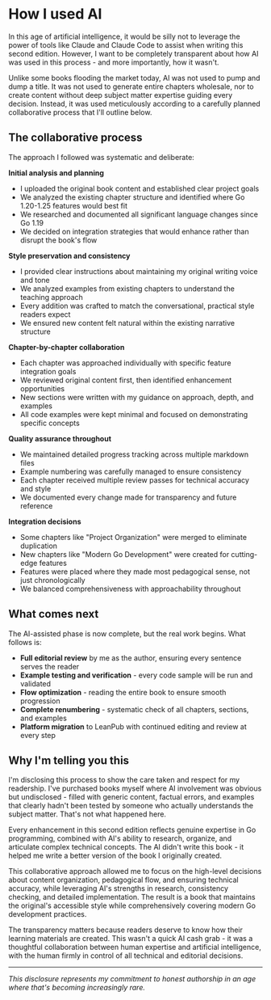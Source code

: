 # How I used AI

In this age of artificial intelligence, it would be silly not to leverage the power of tools like Claude and Claude Code to assist when writing this second edition. However, I want to be completely transparent about how AI was used in this process - and more importantly, how it wasn't.

Unlike some books flooding the market today, AI was not used to pump and dump a title. It was not used to generate entire chapters wholesale, nor to create content without deep subject matter expertise guiding every decision. Instead, it was used meticulously according to a carefully planned collaborative process that I'll outline below.

## The collaborative process

The approach I followed was systematic and deliberate:

**Initial analysis and planning**
- I uploaded the original book content and established clear project goals
- We analyzed the existing chapter structure and identified where Go 1.20-1.25 features would best fit
- We researched and documented all significant language changes since Go 1.19
- We decided on integration strategies that would enhance rather than disrupt the book's flow

**Style preservation and consistency**
- I provided clear instructions about maintaining my original writing voice and tone
- We analyzed examples from existing chapters to understand the teaching approach
- Every addition was crafted to match the conversational, practical style readers expect
- We ensured new content felt natural within the existing narrative structure

**Chapter-by-chapter collaboration**
- Each chapter was approached individually with specific feature integration goals
- We reviewed original content first, then identified enhancement opportunities
- New sections were written with my guidance on approach, depth, and examples
- All code examples were kept minimal and focused on demonstrating specific concepts

**Quality assurance throughout**
- We maintained detailed progress tracking across multiple markdown files
- Example numbering was carefully managed to ensure consistency
- Each chapter received multiple review passes for technical accuracy and style
- We documented every change made for transparency and future reference

**Integration decisions**
- Some chapters like "Project Organization" were merged to eliminate duplication
- New chapters like "Modern Go Development" were created for cutting-edge features
- Features were placed where they made most pedagogical sense, not just chronologically
- We balanced comprehensiveness with approachability throughout

## What comes next

The AI-assisted phase is now complete, but the real work begins. What follows is:

- **Full editorial review** by me as the author, ensuring every sentence serves the reader
- **Example testing and verification** - every code sample will be run and validated
- **Flow optimization** - reading the entire book to ensure smooth progression
- **Complete renumbering** - systematic check of all chapters, sections, and examples
- **Platform migration** to LeanPub with continued editing and review at every step

## Why I'm telling you this

I'm disclosing this process to show the care taken and respect for my readership. I've purchased books myself where AI involvement was obvious but undisclosed - filled with generic content, factual errors, and examples that clearly hadn't been tested by someone who actually understands the subject matter. That's not what happened here.

Every enhancement in this second edition reflects genuine expertise in Go programming, combined with AI's ability to research, organize, and articulate complex technical concepts. The AI didn't write this book - it helped me write a better version of the book I originally created.

This collaborative approach allowed me to focus on the high-level decisions about content organization, pedagogical flow, and ensuring technical accuracy, while leveraging AI's strengths in research, consistency checking, and detailed implementation. The result is a book that maintains the original's accessible style while comprehensively covering modern Go development practices.

The transparency matters because readers deserve to know how their learning materials are created. This wasn't a quick AI cash grab - it was a thoughtful collaboration between human expertise and artificial intelligence, with the human firmly in control of all technical and editorial decisions.



---

*This disclosure represents my commitment to honest authorship in an age where that's becoming increasingly rare.*